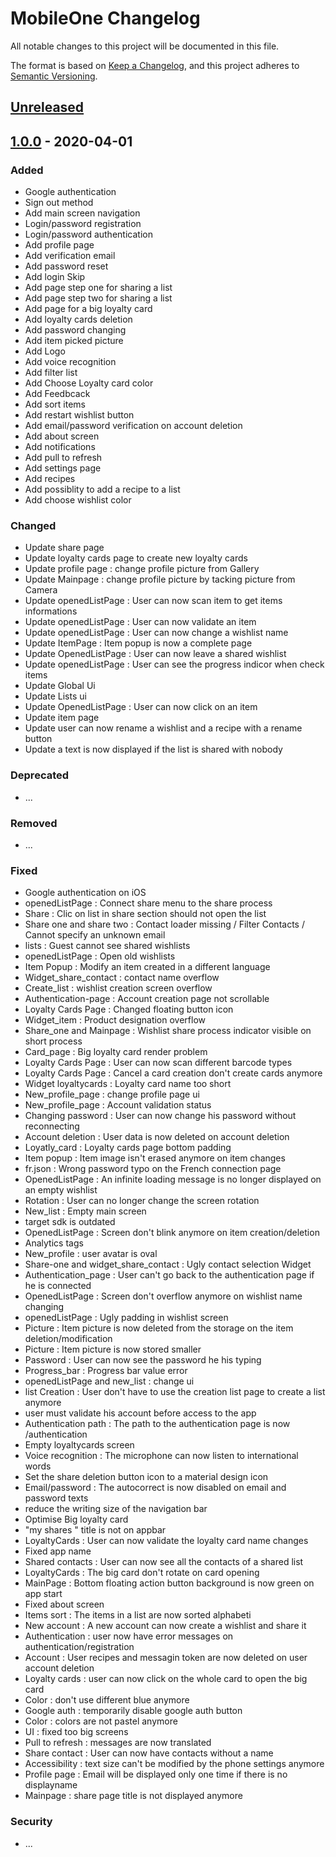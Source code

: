 # MobileOne Changelog

All notable changes to this project will be documented in this file.

The format is based on [Keep a Changelog](https://keepachangelog.com/en/1.0.0/), and this project adheres to [Semantic Versioning](https://semver.org/spec/v2.0.0.html).

## [Unreleased]

## [1.0.0] - 2020-04-01
### Added

- Google authentication
- Sign out method
- Add main screen navigation
- Login/password registration
- Login/password authentication
- Add profile page
- Add verification email
- Add password reset
- Add login Skip
- Add page step one for sharing a list
- Add page step two for sharing a list
- Add page for a big loyalty card
- Add loyalty cards deletion
- Add password changing
- Add item picked picture
- Add Logo
- Add voice recognition
- Add filter list
- Add Choose Loyalty card color
- Add Feedbcack
- Add sort items
- Add restart wishlist button
- Add email/password verification on account deletion
- Add about screen
- Add notifications
- Add pull to refresh
- Add settings page
- Add recipes
- Add possiblity to add a recipe to a list
- Add choose wishlist color

### Changed

- Update share page
- Update loyalty cards page to create new loyalty cards
- Update profile page : change profile picture from Gallery
- Update Mainpage : change profile picture by tacking picture from Camera
- Update openedListPage : User can now scan item to get items informations
- Update openedListPage : User can now validate an item
- Update openedListPage : User can now change a wishlist name
- Update ItemPage : Item popup is now a complete page
- Update OpenedListPage : User can now leave a shared wishlist
- Update openedListPage : User can see the progress indicor when check items
- Update Global Ui
- Update Lists ui
- Update OpenedListPage : User can now click on an item
- Update item page
- Update user can now rename a wishlist and a recipe with a rename button
- Update a text is now displayed if the list is shared with nobody

### Deprecated

- ...

### Removed

- ...

### Fixed

- Google authentication on iOS
- openedListPage : Connect share menu to the share process
- Share : Clic on list in share section should not open the list
- Share one  and share two : Contact loader missing / Filter Contacts / Cannot specify an unknown email
- lists : Guest cannot see shared wishlists
- openedListPage : Open old wishlists
- Item Popup : Modify an item created in a different language
- Widget_share_contact : contact name overflow
- Create_list : wishlist creation screen overflow
- Authentication-page : Account creation page not scrollable
- Loyalty Cards Page : Changed floating button icon
- Widget_item : Product designation overflow
- Share_one and Mainpage : Wishlist share process indicator visible on short process
- Card_page : Big loyalty card render problem
- Loyalty Cards Page : User can now scan different barcode types
- Loyalty Cards Page : Cancel a card creation don't create cards anymore
- Widget loyaltycards : Loyalty card name too short
- New_profile_page : change profile page ui
- New_profile_page : Account validation status 
- Changing password : User can now change his password without reconnecting
- Account deletion : User data is now deleted on account deletion
- Loyatly_card : Loyalty cards page bottom padding
- Item popup : Item image isn't erased anymore on item changes
- fr.json : Wrong password typo on the French connection page
- OpenedListPage : An infinite loading message is no longer displayed on an empty wishlist
- Rotation : User can no longer change the screen rotation
- New_list : Empty main screen
- target sdk is outdated
- OpenedListPage : Screen don't blink anymore on item creation/deletion
- Analytics tags
- New_profile : user avatar is oval
- Share-one and widget_share_contact : Ugly contact selection Widget
- Authentication_page : User can't go back to the authentication page if he is connected
- OpenedListPage : Screen don't overflow anymore on wishlist name changing
- openedListPage : Ugly padding in wishlist screen
- Picture : Item picture is now deleted from the storage on the item deletion/modification
- Picture : Item picture is now stored smaller
- Password : User can now see the password he his typing
- Progress_bar : Progress bar value error
- openedListPage and new_list : change ui 
- list Creation : User don't have to use the creation list page to create a list anymore
- user must validate his account before access to the app
- Authentication path : The path to the authentication page is now /authentication
- Empty loyaltycards screen
- Voice recognition : The microphone can now listen to international words
- Set the share deletion button icon to a material design icon
- Email/password : The autocorrect is now disabled on email and password texts
- reduce the writing size of the navigation bar
- Optimise Big loyalty card
- "my shares " title is not on appbar 
- LoyaltyCards : User can now validate the loyalty card name changes 
- Fixed app name
- Shared contacts : User can now see all the contacts of a shared list
- LoyaltyCards : The big card don't rotate on card opening
- MainPage : Bottom floating action button background is now green on app start
- Fixed about screen
- Items sort : The items in a list are now sorted alphabeti
- New account : A new account can now create a wishlist and share it
- Authentication : user now have error messages on authentication/registration
- Account : User recipes and messagin token are now deleted on user account deletion
- Loyalty cards : user can now click on the whole card to open the big card
- Color : don't use different blue anymore
- Google auth : temporarily disable google auth button
- Color : colors are not pastel anymore
- UI : fixed too big screens
- Pull to refresh : messages are now translated
- Share contact : User can now have contacts without a name
- Accessibility : text size can't be modified by the phone settings anymore
- Profile page : Email will be displayed only one time if there is no displayname
- Mainpage : share page title is not displayed anymore

### Security

- ...

[Unreleased]: https://github.com/XPEHO/MobileOne/compare/v1.0.0...HEAD
[1.0.0]: https://github.com/XPEHO/MobileOne/compare/v1.0.0...v1.1.0
[0.0.1]: https://github.com/XPEHO/MobileOne/releases/tag/v0.0.1